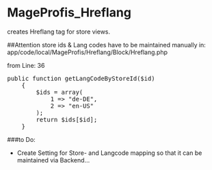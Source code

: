 # MageProfis_Hreflang
creates Hreflang tag for store views.

##Attention
store ids & Lang codes have to be maintained manually in: 
app/code/local/MageProfis/Hreflang/Block/Hreflang.php

from Line: 36
<pre>
public function getLangCodeByStoreId($id)
    {
        $ids = array(
            1 => "de-DE",
            2 => "en-US"
        );
        return $ids[$id];
    }
</pre>

###to Do:
<ul>
<li>Create Setting for Store- and Langcode mapping so that it can be maintained via Backend...</li>
</ul>
